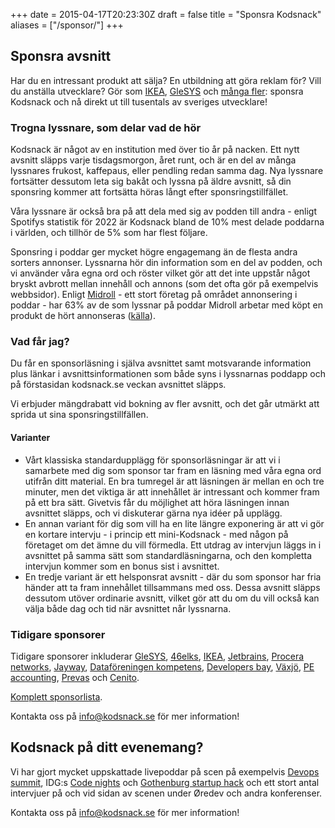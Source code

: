 +++
date = 2015-04-17T20:23:30Z
draft = false
title = "Sponsra Kodsnack"
aliases = ["/sponsor/"]
+++

## Sponsra avsnitt ##
Har du en intressant produkt att sälja? En utbildning att göra reklam för? Vill du anställa utvecklare? Gör som [IKEA](https://kodsnack.se/sponsor/ikea/), [GleSYS](https://kodsnack.se/sponsor/glesys/) och [många fler](https://kodsnack.se/sponsor/): sponsra Kodsnack och nå direkt ut till tusentals av sveriges utvecklare!

### Trogna lyssnare, som delar vad de hör ###
Kodsnack är något av en institution med över tio år på nacken. Ett nytt avsnitt släpps varje tisdagsmorgon, året runt, och är en del av många lyssnares frukost, kaffepaus, eller pendling redan samma dag. Nya lyssnare fortsätter dessutom leta sig bakåt och lyssna på äldre avsnitt, så din sponsring kommer att fortsätta höras långt efter sponsringstillfället.

Våra lyssnare är också bra på att dela med sig av podden till andra - enligt Spotifys statistik för 2022 är Kodsnack bland de 10% mest delade poddarna i världen, och tillhör de 5% som har flest följare. 

Sponsring i poddar ger mycket högre engagemang än de flesta andra sorters annonser. Lyssnarna hör din information som en del av podden, och vi använder våra egna ord och röster vilket gör att det inte uppstår något bryskt avbrott mellan innehåll och annons (som det ofta gör på exempelvis webbsidor). Enligt [Midroll](http://www.midroll.com/) - ett stort företag på området annonsering i poddar - har 63% av de som lyssnar på poddar Midroll arbetar med köpt en produkt de hört annonseras ([källa](http://awesome.midroll.com)).

### Vad får jag? ###
Du får en sponsorläsning i själva avsnittet samt motsvarande information plus länkar i avsnittsinformationen som både syns i lyssnarnas poddapp och på förstasidan kodsnack.se veckan avsnittet släpps.

Vi erbjuder mängdrabatt vid bokning av fler avsnitt, och det går utmärkt att sprida ut sina sponsringstillfällen.

#### Varianter ####
* Vårt klassiska standardupplägg för sponsorläsningar är att vi i samarbete med dig som sponsor tar fram en läsning med våra egna ord utifrån ditt material. En bra tumregel är att läsningen är mellan en och tre minuter, men det viktiga är att innehållet är intressant och kommer fram på ett bra sätt. Givetvis får du möjlighet att höra läsningen innan avsnittet släpps, och vi diskuterar gärna nya idéer på upplägg.
* En annan variant för dig som vill ha en lite längre exponering är att vi gör en kortare intervju - i princip ett mini-Kodsnack - med någon på företaget om det ämne du vill förmedla. Ett utdrag av intervjun läggs in i avsnittet på samma sätt som standardläsningarna, och den kompletta intervjun kommer som en bonus sist i avsnittet.
* En tredje variant är ett helsponsrat avsnitt - där du som sponsor har fria händer att ta fram innehållet tillsammans med oss. Dessa avsnitt släpps dessutom utöver ordinarie avsnitt, vilket gör att du om du vill också kan välja både dag och tid när avsnittet når lyssnarna.

### Tidigare sponsorer ###
Tidigare sponsorer inkluderar [GleSYS](https://kodsnack.se/397/), [46elks](https://kodsnack.se/sponsor/46elks/), [IKEA](https://kodsnack.se/340/), [Jetbrains](http://kodsnack.se/99/), [Procera networks](http://kodsnack.se/66/), [Jayway](http://kodsnack.se/218/), [Dataföreningen kompetens](http://kodsnack.se/155/), [Developers bay](https://kodsnack.se/301/), [Växjö](https://kodsnack.se/262/), [PE accounting](http://kodsnack.se/153/), [Prevas](https://kodsnack.se/314/) och [Cenito](http://kodsnack.se/51/).

[Komplett sponsorlista](https://kodsnack.se/sponsor/).

Kontakta oss på [info@kodsnack.se](mailto:info@kodsnack.se) för mer information!

## Kodsnack på ditt evenemang? ##
Vi har gjort mycket uppskattade livepoddar på scen på exempelvis [Devops summit](http://kodsnack.se/168/), IDG:s [Code nights](http://kodsnack.se/174/) och [Gothenburg startup hack](http://kodsnack.se/157/) och ett stort antal intervjuer på och vid sidan av scenen under Øredev och andra konferenser.

Kontakta oss på [info@kodsnack.se](mailto:info@kodsnack.se) för mer information!
